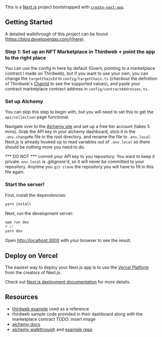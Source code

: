 This is a [Next.js](https://nextjs.org/) project bootstrapped with [`create-next-app`](https://github.com/vercel/next.js/tree/canary/packages/create-next-app).

## Getting Started
A detailed walkthrough of this project can be found [https://blog.developerdao.com/](here).

### Step 1: Set up an NFT Marketplace in Thirdweb + point the app to the right place
You can use the config in here by default (Goerli, pointing to a marketplace contract I made on Thirdweb), but if you want to use your own,
you can change the `targetChainId` in `config/targetChain.ts` (checkout the definition of Thirdweb's [ChainId](https://github.com/thirdweb-dev/react/blob/77e30702d7938723486453e7383257028ed18c98/src/constants/chain.ts) to see the supported values),
and paste your contract marketplace contract address in `config/contractAddresses.ts`.

### Set up Alchemy
You can skip this step to begin with, but you will need to set this to get the `api/collection` page functional.

Navigate over to the [Alchemy site](https://www.alchemy.com/) and set up a free tier account (takes 5 mins).
Grab the API key in your alchemy dashboard, stick it in the `.env.changeMe` file in the root directory, and rename the file to `.env.local`.
Next.js is already hooked up to read variables out of `.env.local` so there should be nothing more you need to do.

*** DO NOT *** commit your API key to you repository. You want to keep it private. `env.local` is .gitignore'd, so it will never be committed to your repository.
Anytime you `git clone` the repository you will have to fill in this file again.

### Start the server!
First, install the dependencies:

```bash
yarn install
```

Next, run the development server:

```bash
npm run dev
# or
yarn dev
```

Open [http://localhost:3000](http://localhost:3000) with your browser to see the result.


## Deploy on Vercel

The easiest way to deploy your Next.js app is to use the [Vercel Platform](https://vercel.com/new?utm_medium=default-template&filter=next.js&utm_source=create-next-app&utm_campaign=create-next-app-readme) from the creators of Next.js.

Check out [Next.js deployment documentation](https://nextjs.org/docs/deployment) for more details.


## Resources
- [thirdweb example](https://marketplace.thirdweb-example.com/) used as a reference
- thirdweb sample code provided in their dashboard along with the marketplace contract TODO: insert image
- [alchemy docs](https://docs.alchemy.com/alchemy/sdk/alchemy-sdk-quickstart)
- [alchemy walkthrough](https://www.youtube.com/watch?v=YehktV6LSqw) and [example repo](https://github.com/alchemyplatform/Build-Your-NFT-Explorer)
